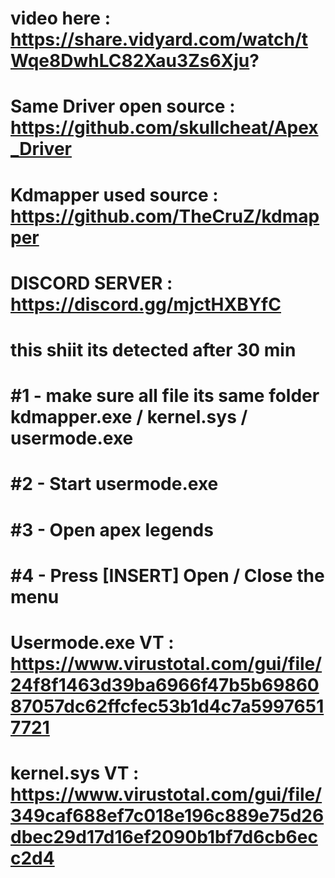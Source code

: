 # video here : https://share.vidyard.com/watch/tWqe8DwhLC82Xau3Zs6Xju?
# Same Driver open source : https://github.com/skullcheat/Apex_Driver
# Kdmapper used source : https://github.com/TheCruZ/kdmapper
# DISCORD SERVER : https://discord.gg/mjctHXBYfC
# this shiit its detected after 30 min
# #1 - make sure all file its same folder kdmapper.exe / kernel.sys / usermode.exe
# #2 - Start usermode.exe
# #3 - Open apex legends
# #4 - Press [INSERT] Open / Close the menu


# Usermode.exe VT : https://www.virustotal.com/gui/file/24f8f1463d39ba6966f47b5b6986087057dc62ffcfec53b1d4c7a59976517721
# kernel.sys VT : https://www.virustotal.com/gui/file/349caf688ef7c018e196c889e75d26dbec29d17d16ef2090b1bf7d6cb6ecc2d4
